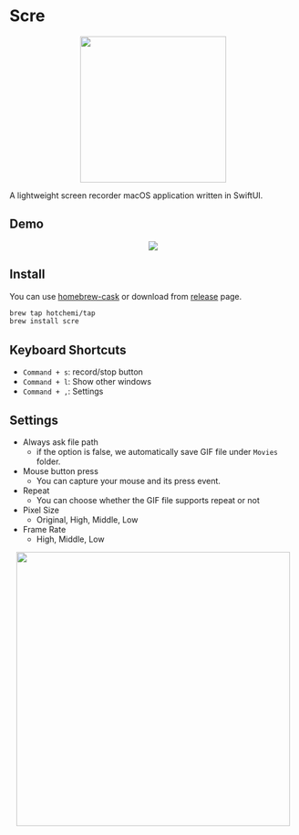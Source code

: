 # Scre

<p align="center">
<image  align="center" src="https://github.com/hotchemi/Scre/blob/master/images/icon.png" width="256">
</p>

A lightweight screen recorder macOS application written in SwiftUI.

## Demo

<p align="center">
<image src="https://github.com/hotchemi/Scre/blob/master/images/demo.gif">
</p>

## Install

You can use [homebrew-cask](https://github.com/Homebrew/homebrew-cask) or download from [release](https://github.com/hotchemi/Scre/releases) page.

```sh
brew tap hotchemi/tap
brew install scre
```

## Keyboard Shortcuts

- `Command + s`: record/stop button
- `Command + l`: Show other windows
- `Command + ,`: Settings

## Settings

- Always ask file path
  - if the option is false, we automatically save GIF file under `Movies` folder.
- Mouse button press
  - You can capture your mouse and its press event.
- Repeat
  - You can choose whether the GIF file supports repeat or not
- Pixel Size
  - Original, High, Middle, Low
- Frame Rate
  - High, Middle, Low

<p align="center">
<image src="https://github.com/hotchemi/Scre/blob/master/images/preference.png" width="480"
</p>
